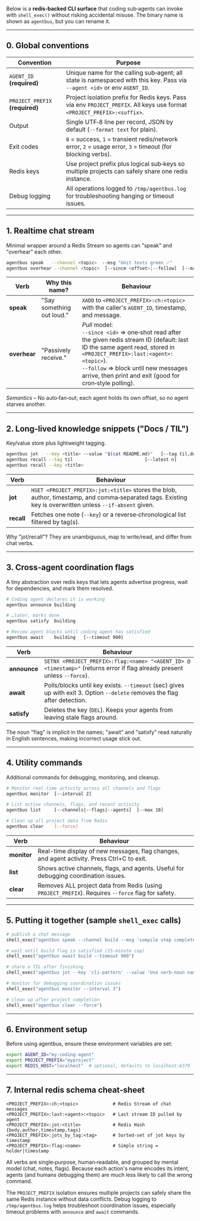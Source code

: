 Below is a **redis‑backed CLI surface** that coding sub‑agents can invoke with `shell_exec()` without risking accidental misuse.
The binary name is shown as `agentbus`, but you can rename it.

---

## 0. Global conventions

| Convention                         | Purpose                                                                                                                  |
| ---------------------------------- | ------------------------------------------------------------------------------------------------------------------------ |
| `AGENT_ID` **(required)**          | Unique name for the calling sub‑agent; all state is namespaced with this key. Pass via `--agent <id>` or env `AGENT_ID`. |
| `PROJECT_PREFIX` **(required)**    | Project isolation prefix for Redis keys. Pass via env `PROJECT_PREFIX`. All keys use format `<PROJECT_PREFIX>:<suffix>`. |
| Output                             | Single UTF‑8 line per record, JSON by default (`--format text` for plain).                                               |
| Exit codes                         | `0` = success, `1` = transient redis/network error, `2` = usage error, `3` = timeout (for blocking verbs).               |
| Redis keys                         | Use project prefix plus logical sub‑keys so multiple projects can safely share one redis instance.                       |
| Debug logging                      | All operations logged to `/tmp/agentbus.log` for troubleshooting hanging or timeout issues.                              |

---

## 1. Realtime chat stream

Minimal wrapper around a Redis Stream so agents can "speak" and "overhear" each other.

```bash
agentbus speak   --channel <topic>  --msg "Unit tests green ✅"
agentbus overhear --channel <topic>  [--since <offset>|--follow]  [--max <n>]
```

| Verb         | Why this name?            | Behaviour                                                                                                                                                                                                                                                               |
| ------------ | ------------------------- | ----------------------------------------------------------------------------------------------------------------------------------------------------------------------------------------------------------------------------------------------------------------------- |
| **speak**    | "Say something out loud." | `XADD` to `<PROJECT_PREFIX>:ch:<topic>` with the caller's `AGENT_ID`, timestamp, and message.                                                                                                                                                                           |
| **overhear** | "Passively receive."      | *Pull* model: <br>`--since <id>` ⇒ one‑shot read after the given redis stream ID (default: last ID the same agent read, stored in `<PROJECT_PREFIX>:last:<agent>:<topic>`).<br>`--follow` ⇒ block until new messages arrive, then print and exit (good for cron‑style polling). |

*Semantics* – No auto‑fan‑out; each agent holds its own offset, so no agent starves another.

---

## 2. Long‑lived knowledge snippets ("Docs / TIL")

Key/value store plus lightweight tagging.

```bash
agentbus jot   --key <title> --value "$(cat README.md)"   [--tag til,docs]
agentbus recall --tag til                           [--latest n]
agentbus recall --key <title>
```

| Verb       | Behaviour                                                                                                                                         |
| ---------- | ------------------------------------------------------------------------------------------------------------------------------------------------- |
| **jot**    | `HSET <PROJECT_PREFIX>:jot:<title>` stores the blob, author, timestamp, and comma‑separated tags. Existing key is overwritten unless `--if‑absent` given. |
| **recall** | Fetches one note (`--key`) or a reverse‑chronological list filtered by tag(s).                                                                    |

Why "jot/recall"? They are unambiguous, map to write/read, and differ from chat verbs.

---

## 3. Cross‑agent coordination flags

A tiny abstraction over redis keys that lets agents advertise progress, wait for dependencies, and mark them resolved.

```bash
# Coding agent declares it is working
agentbus announce building

# …later, marks done
agentbus satisfy  building

# Review agent blocks until coding agent has satisfied
agentbus await    building   [--timeout 900]
```

| Verb         | Behaviour                                                                                                                  |
| ------------ | -------------------------------------------------------------------------------------------------------------------------- |
| **announce** | `SETNX <PROJECT_PREFIX>:flag:<name> "<AGENT_ID> @ <timestamp>"` (returns error if flag already present unless `--force`). |
| **await**    | Polls/blocks until key exists. `--timeout` (sec) gives up with exit 3. Option `--delete` removes the flag after detection. |
| **satisfy**  | Deletes the key (`DEL`). Keeps your agents from leaving stale flags around.                                                |

The noun "flag" is implicit in the names; "await" and "satisfy" read naturally in English sentences, making incorrect usage stick out.

---

## 4. Utility commands

Additional commands for debugging, monitoring, and cleanup.

```bash
# Monitor real-time activity across all channels and flags
agentbus monitor  [--interval 2]

# List active channels, flags, and recent activity
agentbus list     [--channels|--flags|--agents]  [--max 10]

# Clean up all project data from Redis
agentbus clear    [--force]
```

| Verb        | Behaviour                                                                                                                    |
| ----------- | ---------------------------------------------------------------------------------------------------------------------------- |
| **monitor** | Real-time display of new messages, flag changes, and agent activity. Press Ctrl+C to exit.                                  |
| **list**    | Shows active channels, flags, and agents. Useful for debugging coordination issues.                                         |
| **clear**   | Removes ALL project data from Redis (using `PROJECT_PREFIX`). Requires `--force` flag for safety.                          |

---

## 5. Putting it together (sample `shell_exec` calls)

```python
# publish a chat message
shell_exec("agentbus speak --channel build --msg 'compile step complete'")

# wait until build flag is satisfied (15‑minute cap)
shell_exec("agentbus await build --timeout 900")

# share a TIL after finishing
shell_exec("agentbus jot --key 'cli‑pattern' --value 'Use verb‑noun naming…' --tag til,docs")

# monitor for debugging coordination issues
shell_exec("agentbus monitor --interval 3")

# clean up after project completion
shell_exec("agentbus clear --force")
```

---

## 6. Environment setup

Before using agentbus, ensure these environment variables are set:

```bash
export AGENT_ID="my-coding-agent"
export PROJECT_PREFIX="myproject"
export REDIS_HOST="localhost"  # optional, defaults to localhost:6379
```

---

## 7. Internal redis schema cheat‑sheet

```
<PROJECT_PREFIX>:ch:<topic>             # Redis Stream of chat messages
<PROJECT_PREFIX>:last:<agent>:<topic>   # Last stream ID pulled by agent
<PROJECT_PREFIX>:jot:<title>            # Redis Hash {body,author,timestamp,tags}
<PROJECT_PREFIX>:jots_by_tag:<tag>      # Sorted‑set of jot keys by timestamp
<PROJECT_PREFIX>:flag:<name>            # Simple string = holder|timestamp
```

All verbs are single‑purpose, human‑readable, and grouped by mental model (chat, notes, flags).
Because each action's name encodes its intent, agents (and humans debugging them) are much less likely to call the wrong command.

The `PROJECT_PREFIX` isolation ensures multiple projects can safely share the same Redis instance without data conflicts.
Debug logging to `/tmp/agentbus.log` helps troubleshoot coordination issues, especially timeout problems with `announce` and `await` commands.
